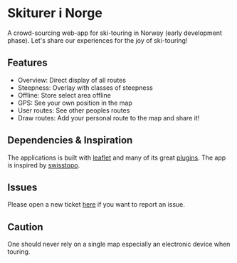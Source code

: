 # Skiturer i Norge

A crowd-sourcing web-app for ski-touring in Norway (early development phase). Let's share our experiences for the joy of ski-touring!

## Features
* Overview: Direct display of all routes
* Steepness: Overlay with classes of steepness
* Offline: Store select area offline
* GPS: See your own position in the map
* User routes: See other peoples routes
* Draw routes: Add your personal route to the map and share it!


## Dependencies & Inspiration
The applications is built with [leaflet](https://leafletjs.com/) and many of its great [plugins](https://leafletjs.com/plugins.html). The app is inspired by [swisstopo](https://map.geo.admin.ch/?lang=de&topic=ech&bgLayer=ch.swisstopo.pixelkarte-farbe&layers=ch.swisstopo.zeitreihen,ch.bfs.gebaeude_wohnungs_register,ch.bav.haltestellen-oev,ch.swisstopo.swisstlm3d-wanderwege,ch.swisstopo-karto.skitouren,ch.swisstopo.hangneigung-ueber_30&layers_visibility=false,false,false,false,true,true&layers_timestamp=18641231,,,,,&E=2739169.43&N=1167412.89&zoom=6&layers_opacity=1,1,1,1,0.8,0.4).

## Issues
Please open a new ticket [here](https://github.com/skiturer-norge/skiturer-norge.github.io/issues) if you want to report an issue.

## Caution
One should never rely on a single map especially an electronic device when touring.
